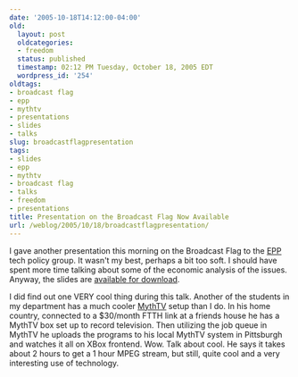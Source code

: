 ```yaml
---
date: '2005-10-18T14:12:00-04:00'
old:
  layout: post
  oldcategories:
  - freedom
  status: published
  timestamp: 02:12 PM Tuesday, October 18, 2005 EDT
  wordpress_id: '254'
oldtags:
- broadcast flag
- epp
- mythtv
- presentations
- slides
- talks
slug: broadcastflagpresentation
tags:
- slides
- epp
- mythtv
- broadcast flag
- talks
- freedom
- presentations
title: Presentation on the Broadcast Flag Now Available
url: /weblog/2005/10/18/broadcastflagpresentation/
---
```


I gave another presentation this morning on the Broadcast Flag to the [EPP](http://www.epp.cmu.edu/) tech policy group.
It wasn't my best, perhaps a bit too soft.  I should have spent more time talking about some of the economic analysis of the issues.
Anyway, the slides are [available for download](/misc/20051018-epp-broadcastflag.pdf).

I did find out one VERY cool thing during this talk.  Another of the students in my department has a much cooler [MythTV](http://www.mythtv.org/)
setup than I do.  In his home country, connected to a $30/month FTTH
link at a friends house he has a MythTV box set up to record
television.  Then utilizing the job queue in MythTV he uploads the programs to his local MythTV system in Pittsburgh and watches it all on XBox frontend.  Wow.  Talk about cool.  He says it takes about 2 hours to get a 1
hour MPEG stream, but still, quite cool and a very interesting use of technology.
